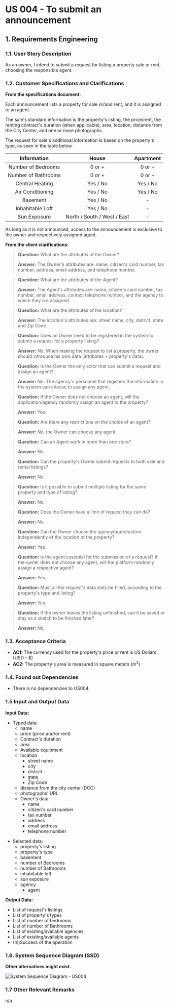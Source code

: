 # US 004 - To submit an announcement

## 1. Requirements Engineering

### 1.1. User Story Description

As an owner, I intend to submit a request for listing a property sale or rent,
choosing the responsible agent.

### 1.2. Customer Specifications and Clarifications

**From the specifications document:**

Each announcement lists a property for sale or/and rent, and it is assigned to an agent.

The sale's standard information is the property's listing, the price/rent, the renting contract's duration (when applicable),
area, location, distance from the City Center, and one or more photographs.

The request for sale's additional information is based on the property's type, as seen in the table below.

|     Information     |            House            | Apartment |
|:-------------------:|:---------------------------:|:---------:|
| Number of Bedrooms  |           0 or +            |  0 or +   |
| Number of Bathrooms |           0 or +            |  0 or +   |
|   Central Heating   |          Yes / No           | Yes / No  |
|  Air Conditioning   |          Yes / No           | Yes / No  |
|      Basement       |          Yes / No           |     -     |
|  Inhabitable Loft   |          Yes / No           |     -     |
|    Sun Exposure     | North / South / West / East |     -     |

As long as it is not announced, access to the announcement is exclusive to the owner and respectively assigned agent.

**From the client clarifications:**

> **Question:** What are the attributes of the Owner?
>
> **Answer:**  The Owner's attributes are: name, citizen's card number, tax number, address, email address, and telephone number.


> **Question:** What are the attributes of the Agent?
>
> **Answer:**  The Agent's attributes are: name, citizen's card number, tax number, email address, contact telephone number, and the agency to which they are assigned.


> **Question:** What are the attributes of the location?
>
> **Answer:**  The location's attributes are: street name, city, district, state and Zip Code.


> **Question:** Does an Owner need to be registered in the system to submit a request for a property listing?
>
> **Answer:**  No. When making the request to list a property, the owner should introduce his own data (attributes + property's data).


> **Question:** Is the Owner the only actor that can submit a request and assign an agent?
>
> **Answer:**  No. The agency's personnel that registers the information in the system can choose to assign any agent.


> **Question:** If the Owner does not choose an agent, will the application/agency randomly assign an agent to the property?
>
> **Answer:**  Yes.


> **Question:** Are there any restrictions on the choice of an agent?
>
> **Answer:**  No, the Owner can choose any agent.


> **Question:** Can an Agent work in more than one store?
>
> **Answer:** No.


> **Question:** Can the property's Owner submit requests to both sale and rental listings?
>
> **Answer:** No.


> **Question:** Is it possible to submit multiple listing for the same property and type of listing?
>
> **Answer:** No.


> **Question:** Does the Owner have a limit of request they can do?
>
> **Answer:** No.


> **Question:** Can the Owner choose the agency/branch/store independently of the location of the property?
>
> **Answer:** Yes.


> **Question:** Is the agent essential for the submission of a request? If the owner does not choose any agent, will the platform randomly assign a respective agent?
>
> **Answer:** Yes.


> **Question:** Must all the request's data slots be filled, according to the property's type and listing?
> 
> **Answer:** Yes.


> **Question:** If the owner leaves the listing unfinished, can it be saved or stay as a sketch to be finished later?
>
> **Answer:** No.



### 1.3. Acceptance Criteria

* **AC1:** The currency used for the property's price or rent is US Dollars (USD - $)
* **AC2:** The property's area is measured in square meters (m<sup>2</sup>)

### 1.4. Found out Dependencies

* There is no dependencies to US004.

### 1.5 Input and Output Data

**Input Data:**
<p>

* Typed data:
    * name
    * price (price and/or rent)
    * Contract's duration
    * area
    * Available equipment
    * location
        * street name
        * city
        * district
        * state
        * Zip Code
    * distance from the city center (DCC)
    * photographs' URL
    * Owner's data
        * name
        * citizen's card number
        * tax number
        * address
        * email address
        * telephone number
    
</p>
<p>

* Selected data:
    * property's listing 
    * property's type
    * basement
    * number of Bedrooms
    * number of Bathrooms
    * inhabitable loft
    * sun exposure
    * agency
        * agent
</p>

**Output Data:**

* List of request's listings
* List of property's types
* List of number of bedrooms
* List of number of Bathrooms
* List of existing/available agencies
* List of existing/available agents
* (In)Success of the operation


### 1.6. System Sequence Diagram (SSD)

**Other alternatives might exist.**

![System Sequence Diagram - US004](svg/us004-system-sequence-diagram.svg)

### 1.7 Other Relevant Remarks
n/a
